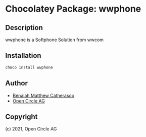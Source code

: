 ﻿# Chocolatey Package: wwphone

## Description

wwphone is a Softphone Solution from wwcom

## Installation

```ps1
choco install wwphone
```


## Author

- [Benaiah Matthew Catherasoo](https://github.com/bmcatherasoo)
- [Open Circle AG](https://www.open-circle.ch)


## Copyright

(c) 2021, Open Circle AG
